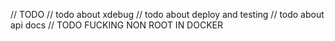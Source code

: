 // TODO
// todo about xdebug
// todo about deploy and testing
// todo about api docs
// TODO FUCKING NON ROOT IN DOCKER
